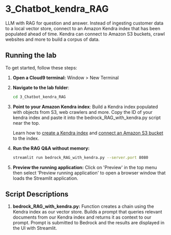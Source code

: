 # 3_Chatbot_kendra_RAG

LLM with RAG for question and answer. Instead of ingesting customer data to a local vector store, connect to an Amazon Kendra index that has been populated ahead of time. Kendra can connect to Amazon S3 buckets, crawl websites and more to build a corpus of data.

## Running the lab

To get started, follow these steps:

1. **Open a Cloud9 terminal:**
   Window > New Terminal

2. **Navigate to the lab folder**:

   ```bash
   cd 3_Chatbot_kendra_RAG
   ```

3. **Point to your Amazon Kendra index**: Build a Kendra index populated with objects from S3, web crawlers and more. Copy the ID of your kendra index and paste it into the bedrock_RAG_with_kendra.py script near the top.

   Learn how to [create a Kendra index](https://docs.aws.amazon.com/kendra/latest/dg/create-index.html) and [connect an Amazon S3 bucket](https://docs.aws.amazon.com/kendra/latest/dg/data-source-s3.html#data-source-procedure-s3) to the index.

4. **Run the RAG Q&A without memory:**

   ```bash
   streamlit run bedrock_RAG_with_kendra.py --server.port 8080
   ```

5. **Preview the running application:** Click on 'Preview' in the top menu then select 'Preview running application' to open a browser window that loads the Streamlit application.

## Script Descriptions

1. **bedrock_RAG_with_kendra.py:**
   Function creates a chain using the Kendra index as our vector store. Builds a prompt that queries relevant documents from our Kendra index and returns it as context to our prompt. Prompt is submitted to Bedrock and the results are displayed in the UI with Streamlit.
